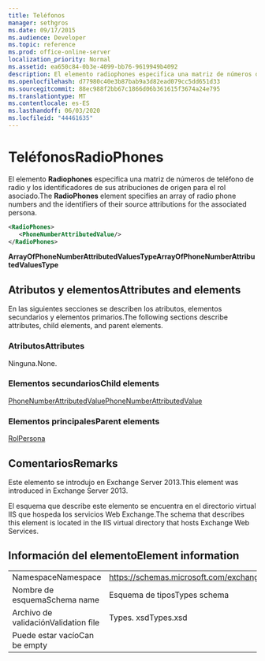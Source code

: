```yaml
---
title: Teléfonos
manager: sethgros
ms.date: 09/17/2015
ms.audience: Developer
ms.topic: reference
ms.prod: office-online-server
localization_priority: Normal
ms.assetid: ea650c84-0b3e-4099-bb76-9619949b4092
description: El elemento radiophones especifica una matriz de números de teléfono de radio y los identificadores de sus atribuciones de origen para el rol asociado.
ms.openlocfilehash: d77980c40e3b87bab9a3d82ead079cc5dd651d33
ms.sourcegitcommit: 88ec988f2bb67c1866d06b361615f3674a24e795
ms.translationtype: MT
ms.contentlocale: es-ES
ms.lasthandoff: 06/03/2020
ms.locfileid: "44461635"
---
```

# <a name="radiophones"></a><span data-ttu-id="9c383-103">Teléfonos</span><span class="sxs-lookup"><span data-stu-id="9c383-103">RadioPhones</span></span>

<span data-ttu-id="9c383-104">El elemento **Radiophones** especifica una matriz de números de teléfono de radio y los identificadores de sus atribuciones de origen para el rol asociado.</span><span class="sxs-lookup"><span data-stu-id="9c383-104">The **RadioPhones** element specifies an array of radio phone numbers and the identifiers of their source attributions for the associated persona.</span></span> 
  
```XML
<RadioPhones>
   <PhoneNumberAttributedValue/>
</RadioPhones>
```

 <span data-ttu-id="9c383-105">**ArrayOfPhoneNumberAttributedValuesType**</span><span class="sxs-lookup"><span data-stu-id="9c383-105">**ArrayOfPhoneNumberAttributedValuesType**</span></span>
## <a name="attributes-and-elements"></a><span data-ttu-id="9c383-106">Atributos y elementos</span><span class="sxs-lookup"><span data-stu-id="9c383-106">Attributes and elements</span></span>

<span data-ttu-id="9c383-107">En las siguientes secciones se describen los atributos, elementos secundarios y elementos primarios.</span><span class="sxs-lookup"><span data-stu-id="9c383-107">The following sections describe attributes, child elements, and parent elements.</span></span>
  
### <a name="attributes"></a><span data-ttu-id="9c383-108">Atributos</span><span class="sxs-lookup"><span data-stu-id="9c383-108">Attributes</span></span>

<span data-ttu-id="9c383-109">Ninguna.</span><span class="sxs-lookup"><span data-stu-id="9c383-109">None.</span></span>
  
### <a name="child-elements"></a><span data-ttu-id="9c383-110">Elementos secundarios</span><span class="sxs-lookup"><span data-stu-id="9c383-110">Child elements</span></span>

[<span data-ttu-id="9c383-111">PhoneNumberAttributedValue</span><span class="sxs-lookup"><span data-stu-id="9c383-111">PhoneNumberAttributedValue</span></span>](phonenumberattributedvalue.md)
  
### <a name="parent-elements"></a><span data-ttu-id="9c383-112">Elementos principales</span><span class="sxs-lookup"><span data-stu-id="9c383-112">Parent elements</span></span>

[<span data-ttu-id="9c383-113">Rol</span><span class="sxs-lookup"><span data-stu-id="9c383-113">Persona</span></span>](persona.md)
  
## <a name="remarks"></a><span data-ttu-id="9c383-114">Comentarios</span><span class="sxs-lookup"><span data-stu-id="9c383-114">Remarks</span></span>

<span data-ttu-id="9c383-115">Este elemento se introdujo en Exchange Server 2013.</span><span class="sxs-lookup"><span data-stu-id="9c383-115">This element was introduced in Exchange Server 2013.</span></span>
  
<span data-ttu-id="9c383-116">El esquema que describe este elemento se encuentra en el directorio virtual IIS que hospeda los servicios Web Exchange.</span><span class="sxs-lookup"><span data-stu-id="9c383-116">The schema that describes this element is located in the IIS virtual directory that hosts Exchange Web Services.</span></span>
  
## <a name="element-information"></a><span data-ttu-id="9c383-117">Información del elemento</span><span class="sxs-lookup"><span data-stu-id="9c383-117">Element information</span></span>

|||
|:-----|:-----|
|<span data-ttu-id="9c383-118">Namespace</span><span class="sxs-lookup"><span data-stu-id="9c383-118">Namespace</span></span>  <br/> |https://schemas.microsoft.com/exchange/services/2006/types  <br/> |
|<span data-ttu-id="9c383-119">Nombre de esquema</span><span class="sxs-lookup"><span data-stu-id="9c383-119">Schema name</span></span>  <br/> |<span data-ttu-id="9c383-120">Esquema de tipos</span><span class="sxs-lookup"><span data-stu-id="9c383-120">Types schema</span></span>  <br/> |
|<span data-ttu-id="9c383-121">Archivo de validación</span><span class="sxs-lookup"><span data-stu-id="9c383-121">Validation file</span></span>  <br/> |<span data-ttu-id="9c383-122">Types. xsd</span><span class="sxs-lookup"><span data-stu-id="9c383-122">Types.xsd</span></span>  <br/> |
|<span data-ttu-id="9c383-123">Puede estar vacío</span><span class="sxs-lookup"><span data-stu-id="9c383-123">Can be empty</span></span>  <br/> ||
   

